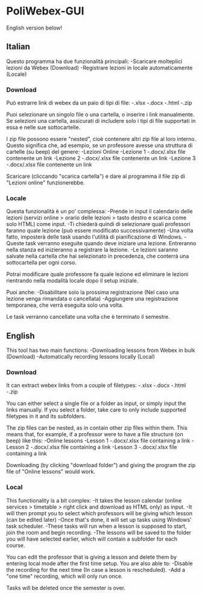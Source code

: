 # PoliWebex-GUI
English version below!

## Italian

Questo programma ha due funzionalità principali:
  -Scaricare molteplici lezioni da Webex (Download)
  -Registrare lezioni in locale automaticamente (Locale)
 
### Download
Può estrarre link di webex da un paio di tipi di file:
  -.xlsx
  -.docx
  -.html
  -.zip

Puoi selezionare un singolo file o una cartella, o inserire i link manualmente.
Se selezioni una cartella, assicurati di includere solo i tipi di file supportati in essa e nelle sue sottocartelle.

I zip file possono essere "nested", cioè contenere altri zip file al loro interno.
Questo significa che, ad esempio, se un professore avesse una struttura di cartelle (su beep) del genere:
 -Lezioni Online
    -Lezione 1
      -.docx/.xlsx file contenente un link
    -Lezione 2
      -.docx/.xlsx file contenente un link
    -Lezione 3
      -.docx/.xlsx file contenente un link

Scaricare (cliccando "scarica cartella") e dare al programma il file zip di "Lezioni online" funzionerebbe.

### Locale
Questa funzionalità è un po' complessa:
  -Prende in input il calendario delle lezioni (servizi online > orario delle lezioni > tasto destro e scarica come solo HTML) come input.
  -Ti chiederà quindi di selezionare quali professori faranno quale lezione (può essere modificato successivamente)
  -Una volta fatto, imposterà delle task usando l'utilità di pianificazione di Windows.
  -Queste task verranno eseguite quando deve iniziare una lezione. Entreranno nella stanza ed inizieranno a registrare la lezione.
  -Le lezioni saranno salvate nella cartella che hai selezionato in precedenza, che conterrà una sottocartella per ogni corso.
  
 Potrai modificare quale professore fa quale lezione ed eliminare le lezioni rientrando nella modalità locale dopo il setup iniziale.
 
 Puoi anche:
  -Disabilitare solo la prossima registrazione (Nel caso una lezione venga rimandata o cancellata)
  -Aggiungere una registrazione temporanea, che verrà eseguita solo una volta.
  
 Le task verranno cancellate una volta che è terminato il semestre.


## English

This tool has two main functions:
  -Downloading lessons from Webex in bulk   (Download)
  -Automatically recording lessons locally  (Local)

### Download
It can extract webex links from a couple of filetypes:
  -.xlsx
  -.docx
  -.html
  -.zip
  
 You can either select a single file or a folder as input, or simply input the links manually. 
 If you select a folder, take care to only include supported filetypes in it and its subfolders.
 
 The zip files can be nested, as in contain other zip files within them.
 This means that, for example, if a professor were to have a file structure (on beep) like this:
 -Online lessons
    -Lesson 1
      -.docx/.xlsx file containing a link
    -Lesson 2
      -.docx/.xlsx file containing a link
    -Lesson 3
      -.docx/.xlsx file containing a link

Downloading (by clicking "download folder") and giving the program the zip file of "Online lessons" would work.

### Local
This functionality is a bit complex:
  -It takes the lesson calendar (online services > timetable > right click and download as HTML only) as input.
  -It will then prompt you to select which professors will be giving which lesson (can be edited later)
  -Once that's done, it will set up tasks using Windows' task scheduler.
  -These tasks will run when a lesson is supposed to start, join the room and begin recording.
  -The lessons will be saved to the folder you will have selected earlier, which will contain a subfolder for each course.
 
 You can edit the professor that is giving a lesson and delete them by entering local mode after the first time setup.
 You are also able to:
  -Disable the recording for the next time (In case a lesson is rescheduled).
  -Add a "one time" recording, which will only run once.
 
 Tasks will be deleted once the semester is over.
